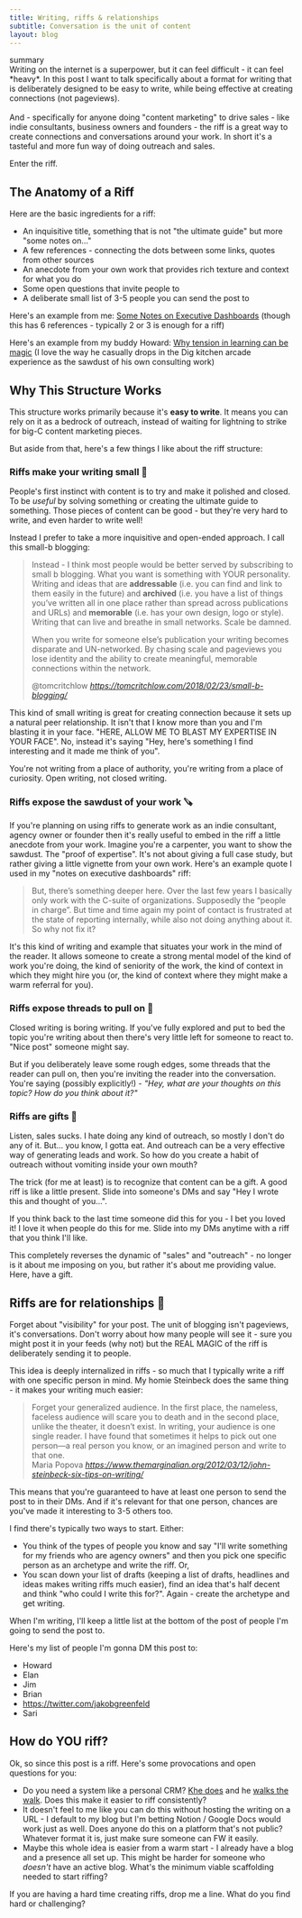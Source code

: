 ```yaml
---
title: Writing, riffs & relationships
subtitle: Conversation is the unit of content
layout: blog
---
```


<div class="ba b--black-10 bg-washed-green br3 pa3 f5">
<div class="ttu black-50">summary</div>
Writing on the internet is a superpower, but it can feel difficult - it can feel *heavy*. In this post I want to talk specifically about a format for writing that is deliberately designed to be easy to write, while being effective at creating connections (not pageviews).
<br><br>
And - specifically for anyone doing "content marketing" to drive sales - like indie consultants, business owners and founders - the riff is a great way to create connections and conversations around your work. In short it's a tasteful and more fun way of doing outreach and sales.</div>

Enter the riff.

## The Anatomy of a Riff

Here are the basic ingredients for a riff:

- An inquisitive title, something that is not "the ultimate guide" but more "some notes on..."
- A few references - connecting the dots between some links, quotes from other sources
- An anecdote from your own work that provides rich texture and context for what you do
- Some open questions that invite people to 
- A deliberate small list of 3-5 people you can send the post to

Here's an example from me: [Some Notes on Executive Dashboards](https://tomcritchlow.com/2022/05/06/executive-dashboards/) (though this has 6 references - typically 2 or 3 is enough for a riff)

Here's an example from my buddy Howard: [Why tension in learning can be magic](https://www.wavetable.net/resources/why-creating-tension-in-learning-is-magic) (I love the way he casually drops in the Dig kitchen arcade experience as the sawdust of his own consulting work)

## Why This Structure Works

This structure works primarily because it's **easy to write**. It means you can rely on it as a bedrock of outreach, instead of waiting for lightning to strike for big-C content marketing pieces.

But aside from that, here's a few things I like about the riff structure:

### Riffs make your writing small 👐

People's first instinct with content is to try and make it polished and closed. To be *useful* by solving something or creating the ultimate guide to something. Those pieces of content can be good - but they're very hard to write, and even harder to write well!

Instead I prefer to take a more inquisitive and open-ended approach. I call this small-b blogging:

<blockquote class="quoteback" darkmode="" data-title="Small%20b%20blogging" data-author="@tomcritchlow" cite="https://tomcritchlow.com/2018/02/23/small-b-blogging/">
<p>Instead - I think most people would be better served by subscribing to small b blogging. What you want is something with YOUR personality. Writing and ideas that are <strong>addressable</strong> (i.e. you can find and link to them easily in the future) and <strong>archived</strong> (i.e. you have a list of things you’ve written all in one place rather than spread across publications and URLs) and <strong>memorable</strong> (i.e. has your own design, logo or style). Writing that can live and breathe in small networks. Scale be damned.</p>

<p>When you write for someone else’s publication your writing becomes disparate and UN-networked. By chasing scale and pageviews you lose identity and the ability to create meaningful, memorable connections within the network.</p>
<footer>@tomcritchlow <cite><a href="https://tomcritchlow.com/2018/02/23/small-b-blogging/">https://tomcritchlow.com/2018/02/23/small-b-blogging/</a></cite></footer>
</blockquote>
<script note="" src="https://cdn.jsdelivr.net/gh/Blogger-Peer-Review/quotebacks@1/quoteback.js"></script>

This kind of small writing is great for creating connection because it sets up a natural peer relationship. It isn't that I know more than you and I'm blasting it in your face. "HERE, ALLOW ME TO BLAST MY EXPERTISE IN YOUR FACE". No, instead it's saying "Hey, here's something I find interesting and it made me think of you".

You're not writing from a place of authority, you're writing from a place of curiosity. Open writing, not closed writing.

### Riffs expose the sawdust of your work 🪚

If you're planning on using riffs to generate work as an indie consultant, agency owner or founder then it's really useful to embed in the riff a little anecdote from your work. Imagine you're a carpenter, you want to show the sawdust. The "proof of expertise". It's not about giving a full case study, but rather giving a little vignette from your own work. Here's an example quote I used in my "notes on executive dashboards" riff:

> But, there’s something deeper here. Over the last few years I basically only work with the C-suite of organizations. Supposedly the “people in charge”. But time and time again my point of contact is frustrated at the state of reporting internally, while also not doing anything about it. So why not fix it?

It's this kind of writing and example that situates your work in the mind of the reader. It allows someone to create a strong mental model of the kind of work you're doing, the kind of seniority of the work, the kind of context in which they might hire you (or, the kind of context where they might make a warm referral for you).

### Riffs expose threads to pull on 🧶

Closed writing is boring writing. If you've fully explored and put to bed the topic you're writing about then there's very little left for someone to react to. "Nice post" someone might say.

But if you deliberately leave some rough edges, some threads that the reader can pull on, then you're inviting the reader into the conversation. You're saying (possibly explicitly!) - *"Hey, what are your thoughts on this topic? How do you think about it?"*

### Riffs are gifts 🎁

Listen, sales sucks. I hate doing any kind of outreach, so mostly I don't do any of it. But... you know, I gotta eat. And outreach can be a very effective way of generating leads and work. So how do you create a habit of outreach without vomiting inside your own mouth?

The trick (for me at least) is to recognize that content can be a gift. A good riff is like a little present. Slide into someone's DMs and say "Hey I wrote this and thought of you...".

If you think back to the last time someone did this for you - I bet you loved it! I love it when people do this for me. Slide into my DMs anytime with a riff that you think I'll like. 

This completely reverses the dynamic of "sales" and "outreach" - no longer is it about me imposing on you, but rather it's about me providing value. Here, have a gift.

## Riffs are for relationships 💬

Forget about "visibility" for your post. The unit of blogging isn't pageviews, it's conversations. Don't worry about how many people will see it - sure you might post it in your feeds (why not) but the REAL MAGIC of the riff is deliberately sending it to people.

This idea is deeply internalized in riffs - so much that I typically write a riff with one specific person in mind. My homie Steinbeck does the same thing - it makes your writing much easier:

<blockquote class="quoteback" darkmode="" data-title="Six%20Tips%20on%20Writing%20from%20John%20Steinbeck" data-author="Maria Popova" cite="https://www.themarginalian.org/2012/03/12/john-steinbeck-six-tips-on-writing/">
Forget your generalized audience. In the first place, the nameless, faceless audience will scare you to death and in the second place, unlike the theater, it doesn’t exist. In writing, your audience is one single reader. I have found that sometimes it helps to pick out one person—a real person you know, or an imagined person and write to that one.
<footer>Maria Popova<cite> <a href="https://www.themarginalian.org/2012/03/12/john-steinbeck-six-tips-on-writing/">https://www.themarginalian.org/2012/03/12/john-steinbeck-six-tips-on-writing/</a></cite></footer>
</blockquote><script note="" src="https://cdn.jsdelivr.net/gh/Blogger-Peer-Review/quotebacks@1/quoteback.js"></script>

This means that you're guaranteed to have at least one person to send the post to in their DMs. And if it's relevant for that one person, chances are you've made it interesting to 3-5 others too.

I find there's typically two ways to start. Either:
- You think of the types of people you know and say "I'll write something for my friends who are agency owners" and then you pick one specific person as an archetype and write the riff. Or,
- You scan down your list of drafts (keeping a list of drafts, headlines and ideas makes writing riffs much easier), find an idea that's half decent and think "who could I write this for?". Again - create the archetype and get writing.

When I'm writing, I'll keep a little list at the bottom of the post of people I'm going to send the post to.

Here's my list of people I'm gonna DM this post to:

- Howard
- Elan
- Jim
- Brian
- https://twitter.com/jakobgreenfeld
- Sari

## How do YOU riff?

Ok, so since this post is a riff. Here's some provocations and open questions for you:

- Do you need a system like a personal CRM? [Khe does](https://radreads.co/mutually-beneficial-intro/) and he [walks the walk](https://twitter.com/tomcritchlow/status/1296872388152492039). Does this make it easier to riff consistently?
- It doesn't feel to me like you can do this without hosting the writing on a URL - I default to my blog but I'm betting Notion / Google Docs would work just as well. Does anyone do this on a platform that's not public? Whatever format it is, just make sure someone can FW it easily.
- Maybe this whole idea is easier from a warm start - I already have a blog and a presence all set up. This might be harder for someone who *doesn't* have an active blog. What's the minimum viable scaffolding needed to start riffing?

If you are having a hard time creating riffs, drop me a line. What do you find hard or challenging?


